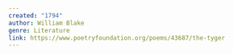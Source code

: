 ```yaml
---
created: "1794"
author: William Blake
genre: Literature
link: https://www.poetryfoundation.org/poems/43687/the-tyger
---
```

